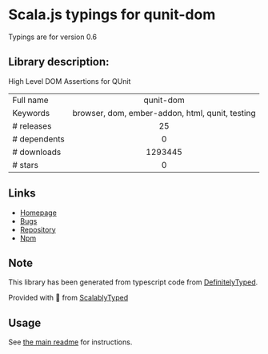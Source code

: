 
# Scala.js typings for qunit-dom

Typings are for version 0.6

## Library description:
High Level DOM Assertions for QUnit

|                    |                 |
| ------------------ | :-------------: |
| Full name          | qunit-dom |
| Keywords           | browser, dom, ember-addon, html, qunit, testing |
| # releases         | 25 |
| # dependents       | 0 |
| # downloads        | 1293445 |
| # stars            | 0 |

## Links
- [Homepage](https://github.com/simplabs/qunit-dom#readme)
- [Bugs](https://github.com/simplabs/qunit-dom/issues)
- [Repository](https://github.com/simplabs/qunit-dom)
- [Npm](https://www.npmjs.com/package/qunit-dom)
    


## Note
This library has been generated from typescript code from [DefinitelyTyped](https://definitelytyped.org).

Provided with :purple_heart: from [ScalablyTyped](https://github.com/oyvindberg/ScalablyTyped)

## Usage
See [the main readme](../../readme.md) for instructions.


